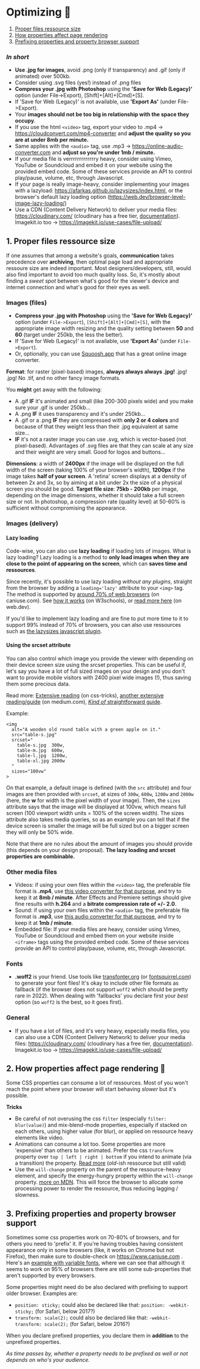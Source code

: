 # Optimizing 🚀

1. [Proper files ressource size](#1-proper-files-ressource-size)
2. [How properties affect page rendering](#2-how-properties-affect-page-rendering-)
3. [Prefixing properties and property browser support](#3-prefixing-properties-and-property-browser-support)


### *In short*

- **Use .jpg for images**, avoid .png (only if transparency) and .gif (only if animated) over 500kb.
- Consider using .svg files (yes!) instead of .png files
- **Compress your .jpg with Photoshop** using the **'Save for Web (Legacy)'** option (under File->Export), [Shift]+[Alt]+[Cmd]+[S].
- If 'Save for Web (Legacy)' is not available, use **'Export As'** (under File->Export).
- Your **images should not be too big in relationship with the space they occupy**.
- If you use the html `<video>` tag, export your video to .mp4 -> https://cloudconvert.com/mp4-converter and **adjust the quality so you are at under 8mb per minute.**
- Same applies with the `<audio>` tag, use .mp3 -> https://online-audio-converter.com and **adjust so you're under 1mb / minute.**
- If your media file is verrrrrrrrrrrrry heavy, consider using Vimeo, YouTube or Soundcloud and embed it on your website using the provided embed code. Some of these services provide an API to control play/pause, volume, etc, through Javascript.
- If your page is really image-heavy, consider implementing your images with a lazyload: https://afarkas.github.io/lazysizes/index.html, or the browser's default lazy loading option (https://web.dev/browser-level-image-lazy-loading/)
- Use a CDN (Content Delivery Network) to deliver your media files: https://cloudinary.com/ (cloudinary has a free tier, [documentation](https://cloudinary.com/documentation/image_optimization)). Imagekit.io too -> https://imagekit.io/use-cases/file-upload/ 

## 1. Proper files ressource size

If one assumes that among a website's goals, **communication** takes precedence over **archiving**, then optimal page load and appropriate ressoure size are indeed important. Most designers/developers, still, would also find important to avoid too much quality loss. So, it's mostly about finding a *sweet spot* between what's good for the viewer's device and internet connection and what's good for their eyes as well.

### Images (files)

- **Compress your .jpg with Photoshop** using the **'Save for Web (Legacy)'** option (under `File->Export`), `[Shift]+[Alt]+[Cmd]+[S]`, with the appropriate image width resizing and the quality setting between **50** and **60** (target under 250kb, the less the better).
- If 'Save for Web (Legacy)' is not available, use **'Export As'** (under `File->Export`).
- Or, optionally, you can use [Squoosh.app](https://squoosh.app) that has a great online image converter.


**Format**: for raster (pixel-based) images, **always always always .jpg!** .jpg! .jpg! No .tif, and no other fancy image formats.

You **might** get away with the following:

- A .gif **IF** it's animated and small (like 200-300 pixels wide) and you make sure your .gif is under 250kb…
- A .png **IF** it uses transparency and it's under 250kb…
- A .gif or a .png **IF** they are compressed with **only 2 or 4 colors** and because of that they weight less than their .jpg equivalent at same size…
- **IF** it's not a raster image you can use .svg, which is vector-based (not pixel-based). Advantages of .svg files are that they can scale at any size and their weight are very small. Good for logos and buttons…

**Dimensions**: a width of **2400px** if the image will be displayed on the full width of the screen (taking 100% of your browser's width), **1200px** if the image takes **half of your screen**. A 'retina' screen displays at a density of between 2x and 3x, so by aiming at a bit under 2x the size of a physical screen you should be good.
**Target file size**: **75kb - 200kb** per image, depending on the image dimensions, whether it should take a full screen size or not.
In photoshop, a compression rate (quality level) at 50-60% is sufficient without compromising the appearance.

### Images (delivery)

#### Lazy loading

Code-wise, you can also use **lazy loading** if loading lots of images. What is lazy loading? Lazy loading is a method to **only load images when they are close to the point of appearing on the screen**, which can **saves time and ressources**.

Since recently, it's possible to use lazy loading *without any plugins*, straight from the browser by adding a `loading='lazy'` attribute to your `<img>` tag. The method is supported by [around 70% of web browsers](https://caniuse.com/loading-lazy-attr) (on caniuse.com). See [how it works](https://www.w3schools.com/tags/att_img_loading.asp) (on W3schools), or [read more here](https://web.dev/browser-level-image-lazy-loading/) (on web.dev).

If you'd like to implement lazy loading and are fine to put more time to it to support 99% instead of 70% of browsers, you can also use ressources such as [the lazysizes javascript plugin](https://afarkas.github.io/lazysizes/index.html).

#### Using the srcset attribute

You can also control which image you provide the viewer with depending on their device screen size using the srcset properties. This can be useful if, let's say you have a lot of full sized images on your design and you don't want to provide mobile visitors with 2400 pixel wide images (!), thus saving them some precious data.

Read more: [Extensive reading](https://css-tricks.com/a-guide-to-the-responsive-images-syntax-in-html/) (on css-tricks), [another extensive reading/guide](https://medium.com/@woutervanderzee/responsive-images-with-srcset-and-sizes-fc434845e948) (on medium.com), [*Kind of* straightforward guide](https://webdesign.tutsplus.com/tutorials/quick-tip-how-to-use-html5-picture-for-responsive-images--cms-21015).

Example:

```
<img 
  alt="A wooden old round table with a green apple on it."
  src="table-s.jpg"
  srcset="
    table-s.jpg  300w,
    table-m.jpg  600w,
    table-l.jpg  1200w,
    table-xl.jpg 2000w
  "
  sizes="100vw"
>
```

On that example, a default image is defined (with the `src` attribute) and four images are then provided with `srcset`, at sizes of `300w`, `600w`, `1200w` and `2000w` (here, the **w** for width is the pixel width of your image). Then, the `sizes` attribute says that the image will be displayed at 100vw, which means full screen (100 viewport width units = 100% of the screen width). The sizes attribute also takes media queries, so as an example you can tell that if the device screen is smaller the image will be full sized but on a bigger screen they will only be 50% wide.

Note that there are no rules about the amount of images you should provide (this depends on your design proposal). **The lazy loading and srcset properties are combinable.**

### Other media files

- Videos: if using your own files within the `<video>` tag, the preferable file format is **.mp4**, use [this video converter for that purpose](https://cloudconvert.com/mp4-converter), and try to keep it at **8mb / minute**. After Effects and Premiere settings should give fine results with **h.264** and a **bitrate compression rate of +/- 2.0**.
- Sound: if using your own files within the `<audio>` tag, the preferable file format is **.mp3**, use [this audio converter for that purpose](https://online-audio-converter.com), and try to keep it at **1mb / minute**.
- Embedded file: If your media files are heavy, consider using Vimeo, YouTube or Soundcloud and embed them on your website inside `<iframe>` tags using the provided embed code. Some of these services provide an API to control play/pause, volume, etc, through Javascript.

### Fonts

- **.woff2** is your friend. Use tools like [transfonter.org](https://transfonter.org) (or [fontsquirrel.com](https://www.fontsquirrel.com/tools/webfont-generator)) to generate your font files! It's okay to include other file formats as fallback (if the browser does not support `woff2` which should be pretty rare in 2022). When dealing with 'fallbacks' you declare first your *best* option (so `woff2` is the best, so it goes first).

### General

- If you have a lot of files, and it's very heavy, especially media files, you can also use a CDN (Content Delivery Network) to deliver your media files: https://cloudinary.com/ (cloudinary has a free tier, [documentation](https://cloudinary.com/documentation/image_optimization)). Imagekit.io too -> https://imagekit.io/use-cases/file-upload/ 

## 2. How properties affect page rendering 🐌

Some CSS properties can consume a lot of ressources. Most of you won't reach the point where your browser will start behaving *slower* but it's possible.

**Tricks**

- Be careful of not overusing the css `filter` (especially `filter: blur(value)`) and mix-blend-mode properties, especially if stacked on each others, using higher value (for blur), or applied on ressource heavy elements like video.
- Animations can consume a lot too. Some properties are more 'expensive' than others to be animated. Prefer the css `transform` property over `top | left | right | bottom` if you intend to animate (via a transition) the property. [Read more](https://www.html5rocks.com/en/tutorials/speed/high-performance-animations/) (*old*-ish ressource but still valid)
- Use the `will-change` property on the parent of the ressource-heavy element, and specify the energy-hungry property within the `will-change` property. [more on MDN](https://developer.mozilla.org/en-US/docs/Web/CSS/will-change). This will force the browser to allocate some processing power to render the ressource, thus reducing lagging / slowness.

## 3. Prefixing properties and property browser support

Sometimes some css properties work on 70-80% of browsers, and for others you need to 'prefix' it. If you're having troubles having consistent appearance only in some browsers (like, it works on Chrome but not Firefox), then make sure to double-check on https://www.caniuse.com . Here's an [example with variable fonts](https://caniuse.com/?search=variable%20fonts), where we can see that although it seems to work on 95% of browsers there are still some sub-properties that aren't supported by every browsers.

Some properties might need do be also declared with prefixing to support older browser. Examples are:

- `position: sticky;` could also be declared like that: `position: -webkit-sticky;` (for Safari, below 2017?)
- `transform: scale(2);` could also be declared like that: `-webkit-transform: scale(2);` (for Safari, below 2016?)

When you declare prefixed properties, you declare them in **addition** to the unprefixed properties.

*As time passes by, whether a property needs to be prefixed as well or not depends on who's your audience.*
